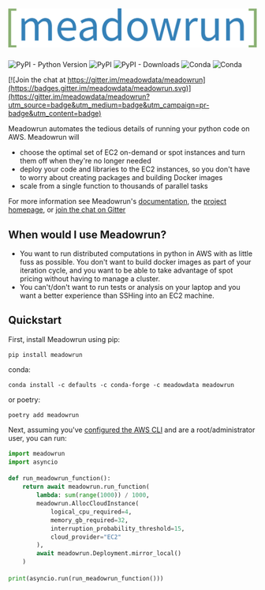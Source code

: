 # ![Meadowrun](meadowrun-logo-full.svg)

![PyPI - Python Version](https://img.shields.io/pypi/pyversions/meadowrun) ![PyPI](https://img.shields.io/pypi/v/meadowrun)  ![PyPI - Downloads](https://img.shields.io/pypi/dm/meadowrun) ![Conda](https://img.shields.io/conda/v/meadowdata/meadowrun) ![Conda](https://img.shields.io/conda/dn/meadowdata/meadowrun?label=conda%20downloads)

[![Join the chat at https://gitter.im/meadowdata/meadowrun](https://badges.gitter.im/meadowdata/meadowrun.svg)](https://gitter.im/meadowdata/meadowrun?utm_source=badge&utm_medium=badge&utm_campaign=pr-badge&utm_content=badge)



Meadowrun automates the tedious details of running your python code on AWS. Meadowrun
will
- choose the optimal set of EC2 on-demand or spot instances and turn them off when
  they're no longer needed
- deploy your code and libraries to the EC2 instances, so you don't have to worry about
  creating packages and building Docker images
- scale from a single function to thousands of parallel tasks

For more information see Meadowrun's [documentation](https://docs.meadowrun.io), the
[project homepage](https://meadowrun.io), or [join the chat on
Gitter](https://gitter.im/meadowdata/meadowrun)

## When would I use Meadowrun?

- You want to run distributed computations in python in AWS with as little fuss as
  possible. You don't want to build docker images as part of your iteration cycle, and
  you want to be able to take advantage of spot pricing without having to manage a
  cluster.
- You can't/don't want to run tests or analysis on your laptop and you want a better
  experience than SSHing into an EC2 machine.

## Quickstart

First, install Meadowrun using pip: 

```
pip install meadowrun
```

conda:

```
conda install -c defaults -c conda-forge -c meadowdata meadowrun
```

or poetry:

```
poetry add meadowrun
```

Next, assuming you've [configured the AWS
CLI](https://docs.aws.amazon.com/cli/latest/userguide/getting-started-quickstart.html)
and are a root/administrator user, you can run:

```python
import meadowrun
import asyncio

def run_meadowrun_function():
    return await meadowrun.run_function(
        lambda: sum(range(1000)) / 1000,
        meadowrun.AllocCloudInstance(
            logical_cpu_required=4,
            memory_gb_required=32,
            interruption_probability_threshold=15,
            cloud_provider="EC2"
        ),
        await meadowrun.Deployment.mirror_local()
    )

print(asyncio.run(run_meadowrun_function()))
```
